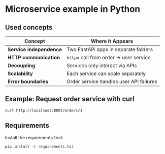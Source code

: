 # Microservice example in Python

## Used concepts

| Concept                  | Where it Appears                        |
| ------------------------ | --------------------------------------- |
| **Service independence** | Two FastAPI apps in separate folders    |
| **HTTP communication**   | `httpx` call from order → user service  |
| **Decoupling**           | Services only interact via APIs         |
| **Scalability**          | Each service can scale separately       |
| **Error boundaries**     | Order service handles user API failures |

## Example: Request order service with curl
```
curl http://localhost:8002/orders/1
```

## Requirements
Install the requirements first:
```
pip install -r requirements.txt
```

